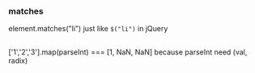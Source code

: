 ### matches
element.matches("li")
just like `$("li")` in jQuery

##
['1','2','3'].map(parseInt) === [1, NaN, NaN]
because parseInt need (val, radix)


























